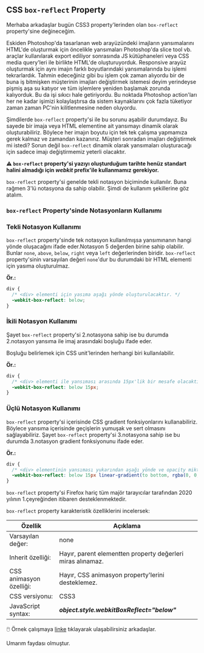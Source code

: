 ## CSS `box-reflect` Property

Merhaba arkadaşlar bugün CSS3 property'lerinden olan `box-reflect` property'sine değineceğim.

Eskiden Photoshop'da tasarlanan web arayüzündeki imajların yansımalarını HTML'de oluşturmak için öncelikle yansımaları Photoshop'da slice tool vb. araçlar kullanılarak export ediliyor sonrasında JS kütüphaneleri veya CSS media query'leri ile birlikte HTML'de oluşturuyorduk. Responsive arayüz oluşturmak için aynı imajın farklı boyutlarındaki yansımalarında bu işlemi tekrarlardık. Tahmin edeceğiniz gibi bu işlem çok zaman alıyordu bir de buna iş bitmişken müşterinin imajları değiştirmek istemesi deyim yerindeyse pişmiş aşa su katıyor ve tüm işlemlere yeniden başlamak zorunda kalıyorduk. Bu da işi sıkıcı hale getiriyordu. Bu noktada Photoshop action'ları her ne kadar işimizi kolaylaştırsa da sistem kaynaklarını çok fazla tüketiyor zaman zaman PC'nin kilitlenmesine neden oluyordu.

Şimdilerde `box-reflect` property'si ile bu sorunu aşabilir durumdayız. Bu sayede bir imaja veya HTML elementine ait yansımayı dinamik olarak oluşturabiliriz. Böylece her imajın boyutu için tek tek çalışma yapmamıza gerek kalmaz ve zamandan kazanırız. Müşteri sonradan imajları değiştirmek mi istedi? Sorun değil `box-reflect` dinamik olarak yansımaları oluşturacağı için sadece imajı değiştirmemiz yeterli olacaktır.

**⚠️ `box-reflect` property'si yazıyı oluşturduğum tarihte henüz standart halini almadığı için _webkit_ prefix'ile kullanmamız gerekiyor.**

`box-reflect` property'si genelde tekli notasyon biçiminde kullanılır. Buna rağmen 3'lü notasyona da sahip olabilir. Şimdi de kullanım şekillerine göz atalım.

### `box-reflect` Property'sinde Notasyonların Kullanımı

### Tekli Notasyon Kullanımı

`box-reflect` property'sinde tek notasyon kullanılmışsa yansımınanın hangi yönde oluşacağını ifade eder.Notasyon 5 değerden birine sahip olabilir. Bunlar `none`, `above`, `below`, `right` veya `left` değerlerinden biridir. `box-reflect` property'sinin varsayılan değeri `none`'dur bu durumdaki bir HTML elementi için yasıma oluşturulmaz.

**Ör.:**

```css
div {
  /* <div> elementi için yasıma aşağı yönde oluşturulacaktır. */
  -webkit-box-reflect: below;
}
```

### İkili Notasyon Kullanımı

Şayet `box-reflect` property'si 2.notasyona sahip ise bu durumda 2.notasyon yansıma ile imaj arasındaki boşluğu ifade eder.

Boşluğu belirlemek için CSS unit'lerinden herhangi biri kullanılabilir.

**Ör.:**

```css
div {
  /* <div> elementi ile yansıması arasında 15px'lik bir mesafe olacaktır. */
  -webkit-box-reflect: below 15px;
}
```

### Üçlü Notasyon Kullanımı

`box-reflect` property'si içerisinde CSS gradient fonksiyonlarını kullanabiliriz. Böylece yansıma içerisinde geçişlerin yumuşak ve sert olmasını sağlayabiliriz. Şayet `box-reflect` property'si 3.notasyona sahip ise bu durumda 3.notasyon gradient fonksiyonunu ifade eder.

**Ör.:**

```css
div {
  /* <div> elementinin yansıması yukarından aşağı yönde ve opacity miktarı 0%'dan başlayarak 40%'a kadar oluşturulacaktır. */
  -webkit-box-reflect: below 15px linear-gradient(to bottom, rgba(0, 0, 0, 0), rgba(0, 0, 0, 0.4));
}
```

`box-reflect` property'si Firefox hariç tüm majör tarayıcılar tarafından 2020 yılının 1.çeyreğinden itibaren desteklenmektedir.

`box-reflect` property karakteristik özelliklerini incelersek:

| **Özellik**             | **Açıklama**                                                |
| ----------------------- | ----------------------------------------------------------- |
| Varsayılan değer:       | none                                                        |
| Inherit özelliği:       | Hayır, parent elementten property değerleri miras alınamaz. |
| CSS animasyon özelliği: | Hayır, CSS animasyon property'lerini desteklemez.           |
| CSS versiyonu:          | CSS3                                                        |
| JavaScript syntax:      | **_object.style.webkitBoxReflect="below"_**                 |

🖱️ Örnek çalışmaya [linke](https://codepen.io/eminaltan/details/jOdpdgR) tıklayarak ulaşabilirsiniz arkadaşlar.

Umarım faydası olmuştur.
